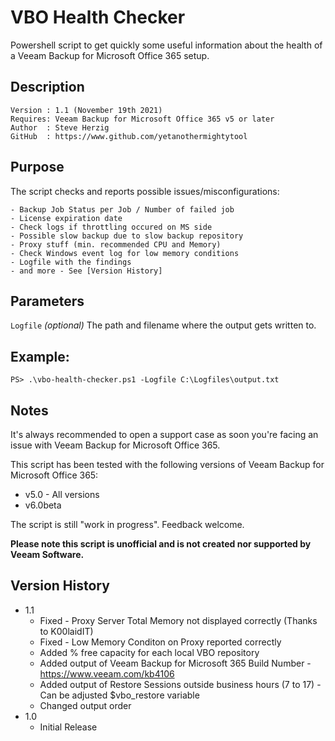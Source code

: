 # VBO Health Checker
Powershell script to get quickly some useful information about the health of a Veeam Backup for Microsoft Office 365 setup.

## Description
~~~~
Version : 1.1 (November 19th 2021)
Requires: Veeam Backup for Microsoft Office 365 v5 or later
Author  : Steve Herzig
GitHub  : https://www.github.com/yetanothermightytool
~~~~

## Purpose

The script checks and reports possible issues/misconfigurations:

    - Backup Job Status per Job / Number of failed job
    - License expiration date
    - Check logs if throttling occured on MS side
    - Possible slow backup due to slow backup repository
    - Proxy stuff (min. recommended CPU and Memory)
    - Check Windows event log for low memory conditions    
    - Logfile with the findings
    - and more - See [Version History]

## Parameters
  
  `Logfile`
_(optional)_ The path and filename where the output gets written to.
  
## Example: 
`PS> .\vbo-health-checker.ps1 -Logfile C:\Logfiles\output.txt`  
  
## Notes

It's always recommended to open a support case as soon you're facing an issue with Veeam Backup for Microsoft Office 365. 

This script has been tested with the following versions of Veeam Backup for Microsoft Office 365:
- v5.0 - All versions
- v6.0beta

The script is still "work in progress". Feedback welcome.

**Please note this script is unofficial and is not created nor supported by Veeam Software.**

## Version History

* 1.1
    * Fixed - Proxy Server Total Memory not displayed correctly (Thanks to K00laidIT)
    * Fixed - Low Memory Conditon on Proxy reported correctly
    * Added % free capacity for each local VBO repository 
    * Added output of Veeam Backup for Microsoft 365 Build Number - https://www.veeam.com/kb4106
    * Added output of Restore Sessions outside business hours (7 to 17) - Can be adjusted $vbo_restore variable  
    * Changed output order
* 1.0
    * Initial Release
